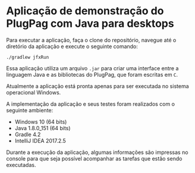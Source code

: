 # Aplicação de demonstração do PlugPag com Java para desktops

Para executar a aplicação, faça o clone do repositório, navegue até o 
diretório da aplicação e execute o seguinte comando:

~~~
./gradlew jfxRun
~~~

Essa aplicação utiliza um arquivo `.jar` para criar uma interface entre a
linguagem Java e as bibliotecas do PlugPag, que foram escritas em `C`.

Atualmente a aplicação está pronta apenas para ser executada no sistema
operacional Windows.

A implementação da aplicação e seus testes foram realizados com o seguinte
ambiente:

* Windows 10 (64 bits)
* Java 1.8.0_151 (64 bits)
* Gradle 4.2
* IntelliJ IDEA 2017.2.5

Durante a execução da aplicação, algumas informações são impressas no 
console para que seja possível acompanhar as tarefas que estão sendo
executadas.